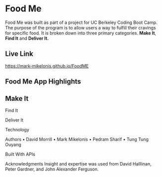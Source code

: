# Food Me

Food Me was built as part of a project for UC Berkeley Coding Boot Camp. The purpose of the program is to allow users a way to fulfill their cravings for specific food. It is broken down into three primary categories. **Make It**, **Find It** and **Deliver It.**

## Live Link
https://mark-mikelonis.github.io/FoodME

## Food Me App Highlights



## Make It

Find It 

Deliver It

Technology



Authors
•	David Morrill 
•	Mark Mikelonis
•	Pedram Sharif
•	Tung Tung Ouyang 

Built With APIs

Acknowledgments
Insight and expertise was used from David Halllinan, Peter Gardner, and John Alexander Ferguson.

